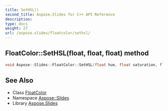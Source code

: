 ```yaml
---
title: SetHSL()
second_title: Aspose.Slides for C++ API Reference
description: 
type: docs
weight: 27
url: /aspose.slides/floatcolor/sethsl/
---
```

## FloatColor::SetHSL(float, float, float) method




```cpp
void Aspose::Slides::FloatColor::SetHSL(float hue, float saturation, float luminance)
```

## See Also

* Class [FloatColor](../)
* Namespace [Aspose::Slides](../../)
* Library [Aspose.Slides](../../../)